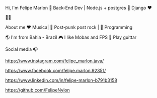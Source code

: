 Hi, I'm Felipe Marlon 🐔
Back-End Dev | Node.js + postgres 🤖
Django ❤️

👨‍💻

About me
❤️ Musica| 🖤 Post-punk post rock | 💙 Programming     

🌎 I'm from Bahia - Brazil
🎮 I like Mobas and FPS
💎 Play guittar


Social media 📭


https://www.instagram.com/felipe_marlon.java/  

https://www.facebook.com/felipe.marlon.92351/

https://www.linkedin.com/in/felipe-marlon-b791b3158

https://github.com/FelipeNylon
